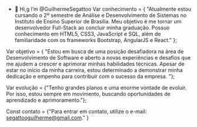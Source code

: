 - 👋 Hi,g         I’m @GuilhermeSegattoo
Var conhecimento = { "Atualmente estou cursando o 2º semestre de Análise e Desenvolvimento de Sistemas no Instituto de Ensino Superior de Brasília. Meu objetivo é me tornar um desenvolvedor Full-Stack ao concluir minha graduação. Possuo conhecimento em HTML5, CSS3, JavaScript e SQL, além de familiaridade com os frameworks Bootstrap, AngularJS e React." };

Var objetivo = { "Estou em busca de uma posição desafiadora na área de Desenvolvimento de Software e aberto a novas experiências e desafios que me ajudem a crescer e aprimorar minhas habilidades técnicas. Apesar de estar no início da minha carreira, estou determinado a demonstrar minha dedicação e empenho para contribuir com o sucesso da empresa. "};

Var evolução = {"Tenho grandes planos e uma enorme vontade de evoluir. Por isso, estou sempre em movimento, buscando oportunidades de aprendizado e aprimoramento."};

Const contato = {"Para entrar em contato, utilize o e-mail: segattooguilherme@gmail.com." }
